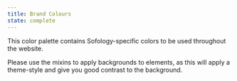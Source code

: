 ```yaml
---
title: Brand Colours
state: complete
---
```

This color palette contains Sofology-specific colors to be used throughout the website.

Please use the mixins to apply backgrounds to elements, as this will apply a theme-style and give you good contrast to the background.
